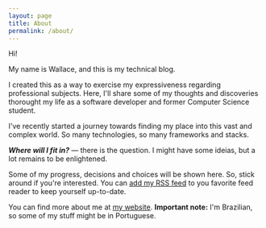 ```yaml
---
layout: page
title: About
permalink: /about/
---
```


Hi!

My name is Wallace, and this is my technical blog.

I created this as a way to exercise my expressiveness regarding professional subjects.
Here, I'll share some of my thoughts and discoveries thorought my life as a software developer and former Computer Science student.

I've recently started a journey towards finding my place into this vast and complex world. So many technologies, so many frameworks and stacks.

**_Where will I fit in?_** — there is the question. I might have some ideias, but a lot remains to be enlightened.

Some of my progress, decisions and choices will be shown here. So, stick around if you're interested. You can [add my RSS feed]([url](https://wallacemedeiros.com/blog/feed.xml)) to you favorite feed reader to keep yourself up-to-date.

You can find more about me at [my website](http://wallacemedeiros.com). **Important note:** I'm Brazilian, so some of my stuff might be in Portuguese.

